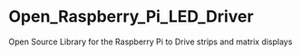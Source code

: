 # Open_Raspberry_Pi_LED_Driver
Open Source Library for the Raspberry Pi to Drive strips and matrix displays
